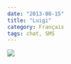 ```yaml
---
date: "2013-08-15"
title: "Luigi"
category: Français
tags: chat, SMS
---
```


![]({attach}luigi.png)
